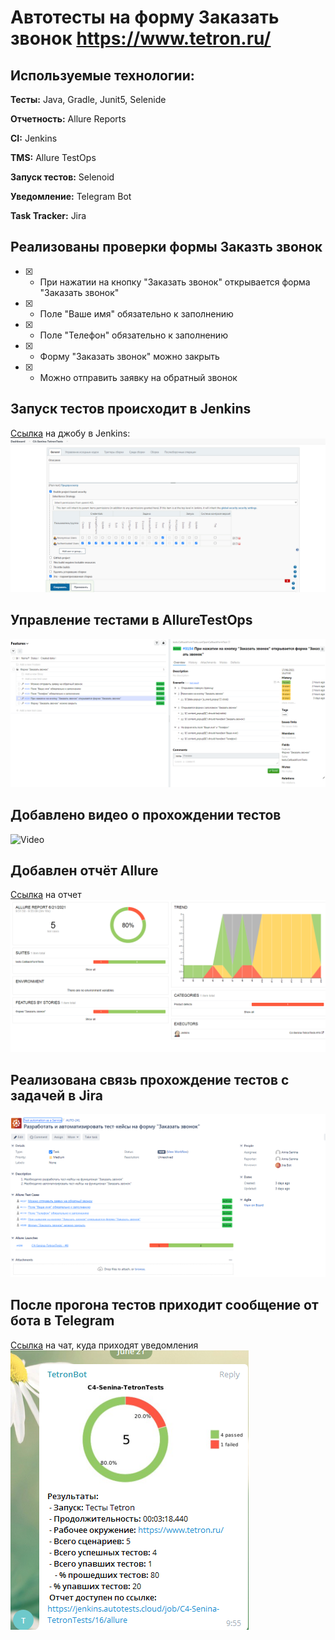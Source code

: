 # Автотесты на форму Заказать звонок https://www.tetron.ru/

## Используемые технологии:
**Тесты:** Java, Gradle, Junit5, Selenide

**Отчетность:** Allure Reports

**CI:** Jenkins

**TMS:** Allure TestOps

**Запуск тестов:** Selenoid
 
**Уведомление:** Telegram Bot

**Task Tracker:** Jira

## Реализованы проверки формы Заказть звонок
- [X] - При нажатии на кнопку "Заказать звонок" открывается форма "Заказать звонок"
- [X] - Поле "Ваше имя" обязательно к заполнению
- [X] - Поле "Телефон" обязательно к заполнению
- [X] - Форму "Заказать звонок" можно закрыть
- [X] - Можно отправить заявку на обратный звонок

## Запуск тестов происходит в Jenkins
[Ссылка](https://jenkins.autotests.cloud/job/C4-Senina-TetronTests/) на джобу в Jenkins: 
![Jenkins](src/test/resources/files/Jenkins.png)

## Управление тестами в AllureTestOps
![AllureTO](src/test/resources/files/AllureTestOps.png)

## Добавлено видео о прохождении тестов
![Video](src/test/resources/files/Video.gif)

## Добавлен отчёт Allure
[Ссылка](https://jenkins.autotests.cloud/job/C4-Senina-TetronTests/16/allure/) на отчет
![Allure](src/test/resources/files/AllureReport.png)

## Реализована связь прохождение тестов с задачей в Jira
![Jira](src/test/resources/files/Jira.png)

## После прогона тестов приходит сообщение от бота в Telegram
[Ссылка](https://t.me/joinchat/X76tUcthckFlZTIy) на чат, куда приходят уведомления 
![Telegram](src/test/resources/files/Telegram.png)

